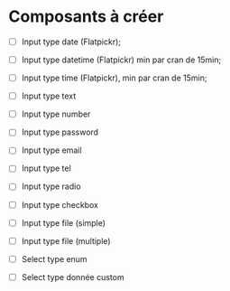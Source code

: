 # Composants à créer

- [ ] Input type date (Flatpickr);
- [ ] Input type datetime (Flatpickr) min par cran de 15min;
- [ ] Input type time (Flatpickr), min par cran de 15min;

- [ ] Input type text
- [ ] Input type number
- [ ] Input type password
- [ ] Input type email
- [ ] Input type tel
- [ ] Input type radio
- [ ] Input type checkbox

- [ ] Input type file (simple)
- [ ] Input type file (multiple)

- [ ] Select type enum
- [ ] Select type donnée custom
